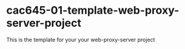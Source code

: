 # cac645-01-template-web-proxy-server-project
This is the template for your your web-proxy-server project
